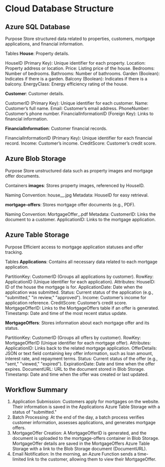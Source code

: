 # Cloud Database Structure

## Azure SQL Database
Purpose
Store structured data related to properties, customers, mortgage applications, and financial information.

Tables
**House**: Property details.

HouseID (Primary Key): Unique identifier for each property.
Location: Property address or location.
Price: Listing price of the house.
Bedrooms: Number of bedrooms.
Bathrooms: Number of bathrooms.
Garden (Boolean): Indicates if there is a garden.
Balcony (Boolean): Indicates if there is a balcony.
EnergyClass: Energy efficiency rating of the house.

**Customer**: Customer details.

CustomerID (Primary Key): Unique identifier for each customer.
Name: Customer’s full name.
Email: Customer’s email address.
PhoneNumber: Customer’s phone number.
FinancialInformationID (Foreign Key): Links to financial information.

**FinancialInformation**: Customer financial records.

FinancialInformationID (Primary Key): Unique identifier for each financial record.
Income: Customer’s income.
CreditScore: Customer’s credit score.

## Azure Blob Storage
Purpose
Store unstructured data such as property images and mortgage offer documents.

Containers
**images**: Stores property images, referenced by HouseID.

Naming Convention: house_<HouseID>_<ImageNumber>.jpg
Metadata: HouseID for easy retrieval.

**mortgage-offers**: Stores mortgage offer documents (e.g., PDF).

Naming Convention: MortgageOffer_<MortgageOfferID>.pdf
Metadata:
CustomerID: Links the document to a customer.
ApplicationID: Links to the mortgage application.

## Azure Table Storage
Purpose
Efficient access to mortgage application statuses and offer tracking.

Tables
**Applications**: Contains all necessary data related to each mortgage application.

PartitionKey: CustomerID (Groups all applications by customer).
RowKey: ApplicationID (Unique identifier for each application).
Attributes:
HouseID: ID of the house the mortgage is for.
ApplicationDate: Date when the application was submitted.
Status: Current status of the application (e.g., "submitted," "in review," "approved").
Income: Customer’s income for application reference.
CreditScore: Customer’s credit score.
MortgageOfferID: Links to the MortgageOffers table if an offer is generated.
Timestamp: Date and time of the most recent status update.

**MortgageOffers**: Stores information about each mortgage offer and its status.

PartitionKey: CustomerID (Groups all offers by customer).
RowKey: MortgageOfferID (Unique identifier for each mortgage offer).
Attributes:
ApplicationID: Links back to the related mortgage application.
OfferDetails: JSON or text field containing key offer information, such as loan amount, interest rate, and repayment terms.
Status: Current status of the offer (e.g., "sent," "viewed," "expired").
ExpirationDate: Date and time when the offer expires.
DocumentURL: URL to the document stored in Blob Storage.
Timestamp: Date and time when the offer was created or last updated.

## Workflow Summary
1. Application Submission: Customers apply for mortgages on the website. Their information is saved in the Applications Azure Table Storage with a status of "submitted."
2. Batch Processing: At the end of the day, a batch process verifies customer information, assesses applications, and generates mortgage offers.
3. MortgageOffer Creation:
    A MortgageOfferID is generated, and the document is uploaded to the mortgage-offers container in Blob Storage.
    MortgageOffer details are saved in the MortgageOffers Azure Table Storage with a link to the Blob Storage document (DocumentURL).
4. Email Notification: In the morning, an Azure Function sends a time-limited link to the customer, allowing them to view their MortgageOffer.